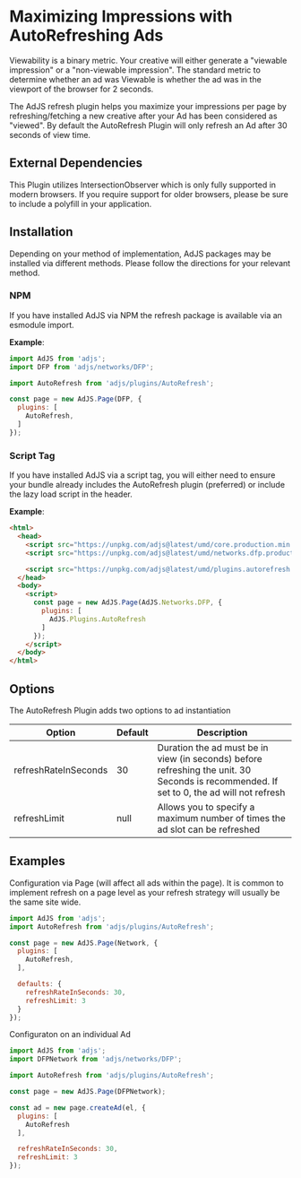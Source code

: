 # Maximizing Impressions with AutoRefreshing Ads
Viewability is a binary metric. Your creative will either generate a "viewable impression" or a "non-viewable impression". The standard metric to determine whether an ad was Viewable is whether the ad was in the viewport of the browser for 2 seconds.

The AdJS refresh plugin helps you maximize your impressions per page by refreshing/fetching a new creative after your Ad has been considered as "viewed". By default the AutoRefresh Plugin will only refresh an Ad after 30 seconds of view time.

## External Dependencies
This Plugin utilizes IntersectionObserver which is only fully supported in modern browsers.
If you require support for older browsers, please be sure to include a polyfill in your application.

## Installation
Depending on your method of implementation, AdJS packages may be installed via different methods.
Please follow the directions for your relevant method.

### NPM
If you have installed AdJS via NPM the refresh package is available via an esmodule import.

__Example__:
```js
import AdJS from 'adjs';
import DFP from 'adjs/networks/DFP';

import AutoRefresh from 'adjs/plugins/AutoRefresh';

const page = new AdJS.Page(DFP, {
  plugins: [
    AutoRefresh,
  ]
});
```

### Script Tag
If you have installed AdJS via a script tag, you will either need to ensure your bundle already
includes the AutoRefresh plugin (preferred) or include the lazy load script in the header.

__Example__:
```html
<html>
  <head>
    <script src="https://unpkg.com/adjs@latest/umd/core.production.min.js"></script>
    <script src="https://unpkg.com/adjs@latest/umd/networks.dfp.production.min.js"></script>

    <script src="https://unpkg.com/adjs@latest/umd/plugins.autorefresh.production.min.js"></script>
  </head>
  <body>
    <script>
      const page = new AdJS.Page(AdJS.Networks.DFP, {
        plugins: [
          AdJS.Plugins.AutoRefresh
        ]
      });
    </script>
  </body>
</html>
```

## Options
The AutoRefresh Plugin adds two options to ad instantiation

|Option|Default|Description|
|---|---|---|
|refreshRateInSeconds|30|Duration the ad must be in view (in seconds) before refreshing the unit. 30 Seconds is recommended. If set to 0, the ad will not refresh|
|refreshLimit|null|Allows you to specify a maximum number of times the ad slot can be refreshed|

## Examples

Configuration via Page (will affect all ads within the page). It is common to implement refresh on a page level as your refresh strategy will usually be the same site wide.
```js
import AdJS from 'adjs';
import AutoRefresh from 'adjs/plugins/AutoRefresh';

const page = new AdJS.Page(Network, {
  plugins: [
    AutoRefresh,
  ],

  defaults: {
    refreshRateInSeconds: 30,
    refreshLimit: 3
  }
});
```

Configuraton on an individual Ad
```js
import AdJS from 'adjs';
import DFPNetwork from 'adjs/networks/DFP';

import AutoRefresh from 'adjs/plugins/AutoRefresh';

const page = new AdJS.Page(DFPNetwork);

const ad = new page.createAd(el, {
  plugins: [
    AutoRefresh
  ],

  refreshRateInSeconds: 30,
  refreshLimit: 3
});
``` 
